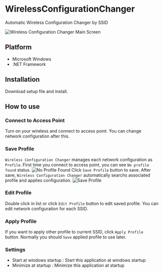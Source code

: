 # WirelessConfigurationChanger

Automatic Wireless Configuration Changer by SSID

![Wireless Configuration Changer Main Screen](https://cloud.githubusercontent.com/assets/2906960/16141747/ff583582-3488-11e6-86bc-2a334ad6aa4f.jpg)

## Platform
* Microsoft Windows
* .NET Framework

## Installation
Download setup file and install.

## How to use

### Connect to Access Point

Turn on your wireless and connect to access point. You can change network configuration after this.

### Save Profile
`Wireless Configuration Changer` manages each network configuration as `Profile`. First time you connect to access point, you can see `No profile found` status. 
![No Profile Found](https://cloud.githubusercontent.com/assets/2906960/16141851/fc11a952-3489-11e6-8a25-ed356e9418a5.jpg)
Click `Save Profile` button to save. After save, `Wireless Configuration Changer` automatically searchs associated profile and applies configuration.
![Save Profile](https://cloud.githubusercontent.com/assets/2906960/16141858/04f6e65e-348a-11e6-9111-97551501bcef.jpg)

### Edit Profile
Double click in list or click `Edit Profile` button to edit saved profile. You can edit network configuration for each SSID.

### Apply Profile
If you want to apply other profile to current SSID, click `Apply Profile` button. Normally you should `Save` applied profile to use later.

### Settings
* Start at windows startup : Start this application at windows startup
* Minimize at startup : Minimize this application at startup
